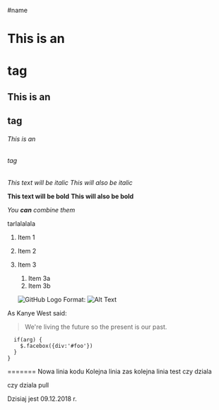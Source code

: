 #name



# This is an <h1> tag
## This is an <h2> tag
###### This is an <h6> tag





*This text will be italic*
_This will also be italic_

**This text will be bold**
__This will also be bold__

_You **can** combine them_

tarlalalala

1. Item 1
1. Item 2
1. Item 3
   1. Item 3a
   1. Item 3b

   ![GitHub Logo](/images/logo.png)
Format: ![Alt Text](https://assets.allegrostatic.com/metrum/brand/allegro-347440b030.svg)

As Kanye West said:

> We're living the future so
> the present is our past.

      if(arg) {
        $.facebox({div:'#foo'})
      }
    }

=======
Nowa linia kodu
Kolejna linia
zas kolejna linia
test czy dziala

czy dziala pull

Dzisiaj jest 09.12.2018 r.

